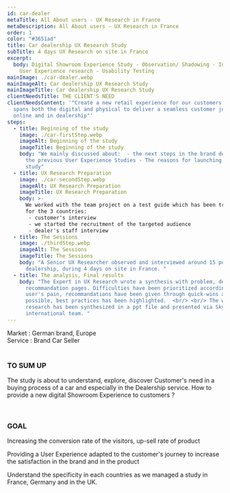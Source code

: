 ```yaml
---
id: car-dealer
metaTitle: All About users - UX Research in France
metaDescription: All About users - UX Research in France
order: 1
color: "#3651ad"
title: Car dealership UX Research Study
subTitle: 4 days UX Research on site in France
excerpt:
  body: Digital Showroom Experience Study - Observation/ Shadowing - Interview -
    User Experience research - Usability Testing
mainImage: ./car-dealer.webp
mainImageAlt: Car dealership UX Research Study
mainImageTitle: Car dealership UX Research Study
clientNeedsTitle: THE CLIENT'S NEED
clientNeedsContent: '"Create a new retail experience for our customers that
  spans both the digital and physical to deliver a seamless customer journey
  online and in dealership"'
steps:
  - title: Beginning of the study
    image: ./car-firstStep.webp
    imageAlt: Beginning of the study
    imageTitle: Beginning of the study
    body: "We mainly discussed about:  - the next steps in the brand development -
      the previous User Experience Studies - The reasons for launching this
      study"
  - title: UX Research Preparation
    image: ./car-secondStep.webp
    imageAlt: UX Research Preparation
    imageTitle: UX Research Preparation
    body: >-
      We worked with the team project on a test guide which has been translated
      for the 3 countries: 
       - customer's interview
       - we started the recruitment of the targeted audience
       - dealer's staff interview
  - title: The Sessions
    image: ./thirdStep.webp
    imageAlt: The Sessions
    imageTitle: The Sessions
    body: "A Senior UX Researcher observed and interviewed around 15 people in the
      dealership, during 4 days on site in France. "
  - title: The analysis, Final results
    body: "The Expert in UX Research wrote a synthesis with problem, description,
      recommandation pages. Difficulties have been prioritized according to
      user's pain, recommandations have been given through quick-wins as much as
      possible, best practices has been highlighted.  <br/> <br/> The whole
      research has been synthesized in a ppt file and presented via Skype to the
      international team. "
---
```

Market : German brand, Europe\
Service : Brand Car Seller
<br/>
<br/>

### TO SUM UP

The study is about to understand, explore, discover Customer's need in a buying process of a car and especially in the Dealership service.  How to provide a new digital Showroom Experience to customers ? 

<br/>

### GOAL

Increasing the conversion rate  of the visitors, up-sell rate of product

Providing a User Experience adapted to the customer's journey to increase the satisfaction in the brand and in the product

Understand the specificity in each countries as we managed a study in France, Germany and in the UK.